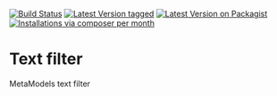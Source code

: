 [![Build Status](https://travis-ci.org/MetaModels/filter_text.svg)](https://travis-ci.org/MetaModels/filter_text)
[![Latest Version tagged](http://img.shields.io/github/tag/MetaModels/filter_text.svg)](https://github.com/MetaModels/filter_text/tags)
[![Latest Version on Packagist](http://img.shields.io/packagist/v/MetaModels/filter_text.svg)](https://packagist.org/packages/MetaModels/filter_text)
[![Installations via composer per month](http://img.shields.io/packagist/dm/MetaModels/filter_text.svg)](https://packagist.org/packages/MetaModels/filter_text)

Text filter
===========

MetaModels text filter
